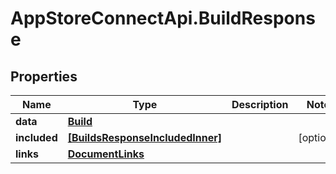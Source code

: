 # AppStoreConnectApi.BuildResponse

## Properties

Name | Type | Description | Notes
------------ | ------------- | ------------- | -------------
**data** | [**Build**](Build.md) |  | 
**included** | [**[BuildsResponseIncludedInner]**](BuildsResponseIncludedInner.md) |  | [optional] 
**links** | [**DocumentLinks**](DocumentLinks.md) |  | 


